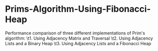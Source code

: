# Prims-Algorithm-Using-Fibonacci-Heap
Performance comparison of three different implementations of Prim's algorithm:
\t1. Using Adjacency Matrix and Traversal
\t2. Using Adjacency Lists and a Binary Heap
\t3. Using Adjacency Lists and a Fibonacci Heap
